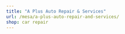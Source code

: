 ```yaml
---
title: "A Plus Auto Repair & Services"
url: /mesa/a-plus-auto-repair-and-services/
shop: car repair
---
```

